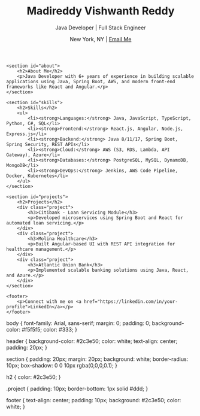<!DOCTYPE html>
<html lang="en">
<head>
    <meta charset="UTF-8">
    <meta name="viewport" content="width=device-width, initial-scale=1.0">
    <title>Vishwanth Reddy | Java Developer</title>
    <link rel="stylesheet" href="styles.css">
</head>
<body>
    <header>
        <h1>Madireddy Vishwanth Reddy</h1>
        <p>Java Developer | Full Stack Engineer</p>
        <p>New York, NY | <a href="mailto:vishwanthmadireddy99@gmail.com">Email Me</a></p>
    </header>
    
    <section id="about">
        <h2>About Me</h2>
        <p>Java Developer with 6+ years of experience in building scalable applications using Java, Spring Boot, AWS, and modern front-end frameworks like React and Angular.</p>
    </section>

    <section id="skills">
        <h2>Skills</h2>
        <ul>
            <li><strong>Languages:</strong> Java, JavaScript, TypeScript, Python, C#, SQL</li>
            <li><strong>Frontend:</strong> React.js, Angular, Node.js, Express.js</li>
            <li><strong>Backend:</strong> Java 8/11/17, Spring Boot, Spring Security, REST APIs</li>
            <li><strong>Cloud:</strong> AWS (S3, RDS, Lambda, API Gateway), Azure</li>
            <li><strong>Databases:</strong> PostgreSQL, MySQL, DynamoDB, MongoDB</li>
            <li><strong>DevOps:</strong> Jenkins, AWS Code Pipeline, Docker, Kubernetes</li>
        </ul>
    </section>

    <section id="projects">
        <h2>Projects</h2>
        <div class="project">
            <h3>Citibank - Loan Servicing Module</h3>
            <p>Developed microservices using Spring Boot and React for automated loan servicing.</p>
        </div>
        <div class="project">
            <h3>Molina Healthcare</h3>
            <p>Built Angular-based UI with REST API integration for healthcare management.</p>
        </div>
        <div class="project">
            <h3>Atlantic Union Bank</h3>
            <p>Implemented scalable banking solutions using Java, React, and Azure.</p>
        </div>
    </section>

    <footer>
        <p>Connect with me on <a href="https://linkedin.com/in/your-profile">LinkedIn</a></p>
    </footer>
</body>
</html>
body {
    font-family: Arial, sans-serif;
    margin: 0;
    padding: 0;
    background-color: #f5f5f5;
    color: #333;
}

header {
    background-color: #2c3e50;
    color: white;
    text-align: center;
    padding: 20px;
}

section {
    padding: 20px;
    margin: 20px;
    background: white;
    border-radius: 10px;
    box-shadow: 0 0 10px rgba(0,0,0,0.1);
}

h2 {
    color: #2c3e50;
}

.project {
    padding: 10px;
    border-bottom: 1px solid #ddd;
}

footer {
    text-align: center;
    padding: 10px;
    background: #2c3e50;
    color: white;
}

